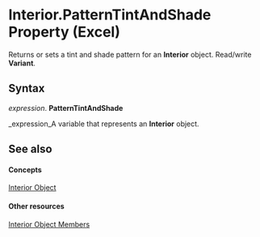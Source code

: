 
# Interior.PatternTintAndShade Property (Excel)

Returns or sets a tint and shade pattern for an  **Interior** object. Read/write **Variant**.


## Syntax

 _expression_. **PatternTintAndShade**

 _expression_A variable that represents an  **Interior** object.


## See also


#### Concepts


 [Interior Object](37c79831-2cac-69fd-10ee-6d5415ed338b.md)
#### Other resources


 [Interior Object Members](d79ff9a6-fa56-8b0f-9a89-d54dbba57346.md)
